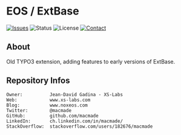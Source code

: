 EOS / ExtBase
=============

[![Issues](http://img.shields.io/github/issues/macmade/eos_extbase.svg?style=flat)](https://github.com/macmade/eos_extbase/issues)
![Status](https://img.shields.io/badge/status-inactive-lightgray.svg?style=flat)
![License](https://img.shields.io/badge/license-gpl2-brightgreen.svg?style=flat)
[![Contact](https://img.shields.io/badge/contact-@macmade-blue.svg?style=flat)](https://twitter.com/macmade)

About
-----

Old TYPO3 extension, adding features to early versions of ExtBase.

Repository Infos
----------------

    Owner:			Jean-David Gadina - XS-Labs
    Web:			www.xs-labs.com
    Blog:			www.noxeos.com
    Twitter:		@macmade
    GitHub:			github.com/macmade
    LinkedIn:		ch.linkedin.com/in/macmade/
    StackOverflow:	stackoverflow.com/users/182676/macmade
